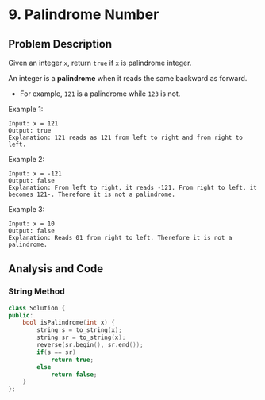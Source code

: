 # 9. Palindrome Number

## Problem Description

Given an integer `x`, return `true` if `x` is palindrome integer.

An integer is a **palindrome** when it reads the same backward as forward.

- For example, `121` is a palindrome while `123` is not.

Example 1:

```
Input: x = 121
Output: true
Explanation: 121 reads as 121 from left to right and from right to left.
```

Example 2:

```
Input: x = -121
Output: false
Explanation: From left to right, it reads -121. From right to left, it becomes 121-. Therefore it is not a palindrome.
```

Example 3:

```
Input: x = 10
Output: false
Explanation: Reads 01 from right to left. Therefore it is not a palindrome.
```

## Analysis and Code

### String Method

```C++
class Solution {
public:
    bool isPalindrome(int x) {
        string s = to_string(x);
        string sr = to_string(x);
        reverse(sr.begin(), sr.end());
        if(s == sr)
            return true;
        else
            return false;
    }
};
```
